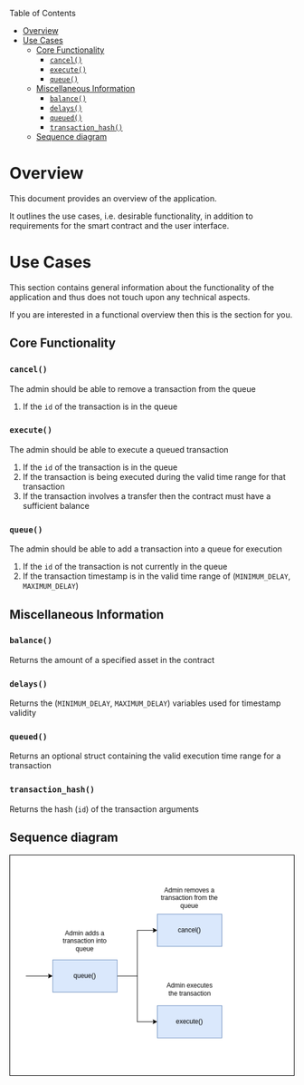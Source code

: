 Table of Contents
- [Overview](#overview)
- [Use Cases](#use-cases)
  - [Core Functionality](#core-functionality)
    - [`cancel()`](#cancel)
    - [`execute()`](#execute)
    - [`queue()`](#queue)
  - [Miscellaneous Information](#miscellaneous-information)
    - [`balance()`](#balance)
    - [`delays()`](#delays)
    - [`queued()`](#queued)
    - [`transaction_hash()`](#transaction_hash)
  - [Sequence diagram](#sequence-diagram)

# Overview

This document provides an overview of the application.

It outlines the use cases, i.e. desirable functionality, in addition to requirements for the smart contract and the user interface.

# Use Cases

This section contains general information about the functionality of the application and thus does not touch upon any technical aspects.

If you are interested in a functional overview then this is the section for you.

## Core Functionality

### `cancel()`

The admin should be able to remove a transaction from the queue

1. If the `id` of the transaction is in the queue

### `execute()`

The admin should be able to execute a queued transaction

1. If the `id` of the transaction is in the queue
2. If the transaction is being executed during the valid time range for that transaction
3. If the transaction involves a transfer then the contract must have a sufficient balance

### `queue()`

The admin should be able to add a transaction into a queue for execution

1. If the `id` of the transaction is not currently in the queue
2. If the transaction timestamp is in the valid time range of (`MINIMUM_DELAY`, `MAXIMUM_DELAY`)

## Miscellaneous Information

### `balance()`

Returns the amount of a specified asset in the contract

### `delays()`

Returns the (`MINIMUM_DELAY`, `MAXIMUM_DELAY`) variables used for timestamp validity

### `queued()`

Returns an optional struct containing the valid execution time range for a transaction

### `transaction_hash()`

Returns the hash (`id`) of the transaction arguments

## Sequence diagram

![Timelock Sequence Diagram](.docs/timelock-sequence-diagram.png)
